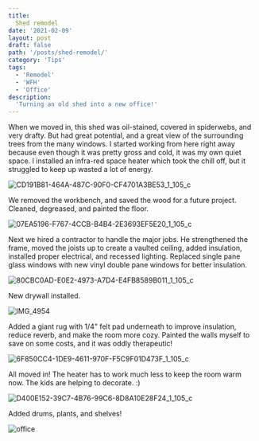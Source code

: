 ```yaml
---
title:
  Shed remodel
date: '2021-02-09'
layout: post
draft: false
path: '/posts/shed-remodel/'
category: 'Tips'
tags:
  - 'Remodel'
  - 'WFH'
  - 'Office'
description:
  'Turning an old shed into a new office!'
---
```


When we moved in, this shed was oil-stained, covered in spiderwebs, and very drafty.  But had great potential, and a great view of the surrounding trees from the many windows.  I started working from here right away because even though it was pretty gross and cold, it was my own quiet space.  I installed an infra-red space heater which took the chill off, but it struggled to keep up wasted a lot of energy.

![CD191B81-464A-487C-90F0-CF4701A3BE53_1_105_c](https://user-images.githubusercontent.com/1438478/107296178-bd77a080-6a25-11eb-9c22-cf7515eb5115.jpeg)

We removed the workbench, and saved the wood for a future project.  Cleaned, degreased, and painted the floor.

![07EA5196-F767-4CCB-B4B4-2E3693EF5E20_1_105_c](https://user-images.githubusercontent.com/1438478/107296192-c0729100-6a25-11eb-9b51-936df6e7568d.jpeg)

Next we hired a contractor to handle the major jobs.  He strengthened the frame, moved the joists up to create a vaulted ceiling, added insulation, installed proper electrical, and recessed lighting.  Replaced single pane glass windows with new vinyl double pane windows for better insulation.

![80CBC0AD-E0E2-4973-A7D4-E4FB8589B011_1_105_c](https://user-images.githubusercontent.com/1438478/107296210-c4061800-6a25-11eb-98eb-6bf54a8858b3.jpeg)

New drywall installed.

![IMG_4954](https://user-images.githubusercontent.com/1438478/107296607-8eadfa00-6a26-11eb-98dd-36ef01ada3a9.jpeg)

Added a giant rug with 1/4" felt pad underneath to improve insulation, reduce reverb, and make the room more cozy.
Painted the walls myself to save on some costs, and it was oddly therapeutic!

![6F850CC4-1DE9-4611-970F-F5C9F01D473F_1_105_c](https://user-images.githubusercontent.com/1438478/107296228-ccf6e980-6a25-11eb-8308-499be5a9e18b.jpeg)

All moved in!  The heater has to work much less to keep the room warm now.  The kids are helping to decorate. :)

![D400E152-39C7-4B76-99C6-8D8A10E28F24_1_105_c](https://user-images.githubusercontent.com/1438478/107296232-cec0ad00-6a25-11eb-8516-4512096b4988.jpeg)

Added drums, plants, and shelves!

![office](https://user-images.githubusercontent.com/1438478/115630912-b7216280-a2b9-11eb-9a8d-08d007782ad3.jpeg)

